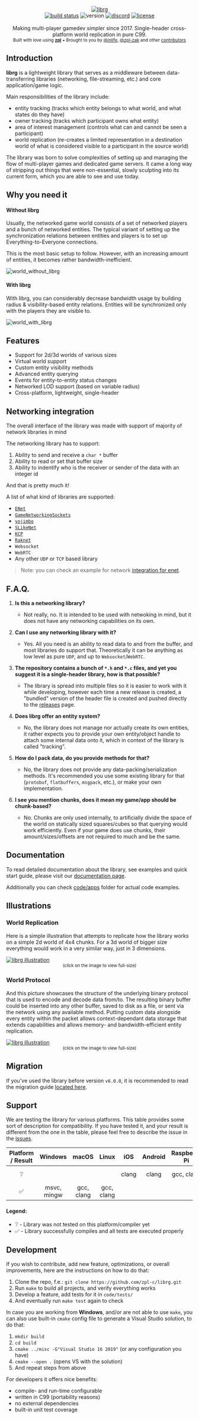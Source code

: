 <div align="center">
    <a href="https://github.com/zpl-c/librg"><img src="https://user-images.githubusercontent.com/2182108/83804073-40d23c80-a6b6-11ea-8bee-52a42ed45bed.png" alt="librg" /></a>
</div>

<div align="center">
    <a href="https://github.com/zpl-c/librg/actions"><img src="https://img.shields.io/github/actions/workflow/status/zpl-c/librg/tests.yml?branch=master&label=Tests&style=for-the-badge" alt="build status" /></a>
    <img src="https://img.shields.io/github/package-json/v/zpl-c/librg?style=for-the-badge" alt="version" /></a>
    <a href="https://discord.gg/2fZVEym"><img src="https://img.shields.io/discord/354670964400848898?color=7289DA&style=for-the-badge" alt="discord" /></a>
    <a href="LICENSE"><img src="https://img.shields.io/github/license/zpl-c/librg?style=for-the-badge" alt="license" /></a>
</div>

<br />

<div align="center">
  Making multi-player gamedev simpler since 2017. Single-header cross-platform world replication in pure C99.
</div>

<div align="center">
  <sub>
    Built with love using <a href="https://github.com/zpl-c/zpl"><strong>zpl</strong></a>
    &bull; Brought to you by <a href="https://github.com/inlife">@inlife</a>,
    <a href="https://github.com/zpl-zak">@zpl-zak</a>
    and other <a href="https://github.com/zpl-c/librg/graphs/contributors">contributors</a>
  </sub>
</div>

## Introduction

**librg** is a lightweight library that serves as a middleware between data-transferring libraries (networking, file-streaming, etc.) and core application/game logic.

Main responsibilities of the library include:
 * entity tracking (tracks which entity belongs to what world, and what states do they have)
 * owner tracking (tracks which participant owns what entity)
 * area of interest management (controls what can and cannot be seen a participant)
 * world replication (re-creates a limited representation in a destination world of what is considered visible to a participant in the source world)

The library was born to solve complexities of setting up and managing the flow of multi-player games and dedicated game servers.
It came a long way of stripping out things that were non-essential, slowly sculpting into its current form, which you are able to see and use today.

## Why you need it

#### Without librg

Usually, the networked game world consists of a set of networked players and a bunch of networked entities. The typical variant of setting up the synchronization relations between entities and players is to set up Everything-to-Everyone connections. 

This is the most basic setup to follow. However, with an increasing amount of entities, it becomes rather bandwidth-inefficient.

![world_without_librg](https://user-images.githubusercontent.com/2182108/189517945-afa096dd-f2f5-42cb-a0b9-22c2b81bc03b.png)

#### With librg

With librg, you can considerably decrease bandwidth usage by building radius & visibility-based entity relations. Entities will be synchronized only with the players they are visible to.

![world_with_librg](https://user-images.githubusercontent.com/2182108/189517948-afb2dfc9-f632-4a87-bf63-47e3bab5cc42.png)

## Features

 * Support for 2d/3d worlds of various sizes
 * Virtual world support
 * Custom entity visibility methods
 * Advanced entity querying
 * Events for entity-to-entity status changes
 * Networked LOD support (based on variable radius)
 * Cross-platform, lightweight, single-header

## Networking integration

The overall interface of the library was made with support of majority of network libraries in mind

The networking library has to support:

1. Ability to send and receive a `char *` buffer
2. Ability to read or set that buffer size
3. Ability to indentify who is the receiver or sender of the data with an integer id

And that is pretty much it!

A list of what kind of libraries are supported:

* [`ENet`](https://github.com/zpl-c/enet)
* [`GameNetworkingSockets`](https://github.com/ValveSoftware/GameNetworkingSockets)
* [`yojimbo`](https://github.com/networkprotocol/yojimbo)
* [`SLikeNet`](https://github.com/SLikeSoft/SLikeNet)
* [`KCP`](https://github.com/skywind3000/kcp)
* [`Raknet`](https://github.com/facebookarchive/RakNet)
* `Websocket`
* `WebRTC`
* Any other `UDP` or `TCP` based library

> Note: you can check an example for network [integration for enet](https://github.com/zpl-c/librg/blob/master/code/apps/example-enet.c).

## F.A.Q.

1.  **Is this a networking library?**

    * Not really, no. It is intended to be used with netwoking in mind, but it does not have any networking capabilities on its own.

2. **Can I use any networking library with it?**

    * Yes. All you need is an ability to read data to and from the buffer, and most libraries do support that. Theoretically it can be anything as low level as pure `UDP`, and up to `Websocket`/`WebRTC`.

3. **The repository contains a bunch of `*.h` and `*.c` files, and yet you suggest it is a single-header library, how is that possible?**

    * The library is spread into multiple files so it is easier to work with it while developing, however each time a new release is created, a "bundled" version of the header file is created and pushed directly to the [releases](https://github.com/zpl-c/librg/releases) page.

4. **Does librg offer an entity system?**

     * No, the library does not manage nor actually create its own entities, it rather expects you to provide your own entity/object handle to attach some internal data onto it, which in context of the library is called "tracking".

5. **How do I pack data, do you provide methods for that?**

    * No, the library does not provide any data-packing/serialization methods. It's recommended you use some existing library for that (`protobuf`, `flatbuffers`, `msgpack`, etc.), or make your own implementation.

6. **I see you mention chunks, does it mean my game/app should be chunk-based?**

    * No. Chunks are only used internally, to artificially divide the space of the world on statically sized squares/cubes so that querying would work efficiently. Even if your game does use chunks, their amount/sizes/offsets are not required to much and be the same.

## Documentation

To read detailed documentation about the library, see examples and quick start guide, please visit our [documentation page](https://zpl-c.github.io/librg/#/quickstart).

Additionally you can check [code/apps](code/apps) folder for actual code examples.

## Illustrations

### World Replication

Here is a simple illustration that attempts to replicate how the library works on a simple 2d world of 4x4 chunks.
For a 3d world of bigger size everything would work in a very similar way, just in 3 dimensions.

<a href="https://user-images.githubusercontent.com/2182108/83945607-87d64400-a814-11ea-8897-3c268b26b0f7.png" target="_blank">
  <img src="https://user-images.githubusercontent.com/2182108/83945607-87d64400-a814-11ea-8897-3c268b26b0f7.png" alt="librg illustration" />
</a>

<div align="center">
  <sub>(click on the image to view full-size)</sub>
</div>

### World Protocol

And this picture showcases the structure of the underlying binary protocol that is used to encode and decode data from/to. The resulting binary buffer could be inserted into any other buffer, saved to disk as a file, or sent via the network using any available method. Putting custom data alongside every entity within the packet allows context-dependant data storage that extends capabilities and allows memory- and bandwidth-efficient entity replication.

<a href="https://user-images.githubusercontent.com/2182108/181924764-3ac8b765-f7a8-4fe0-a713-3928d53a413c.png" target="_blank">
  <img src="https://user-images.githubusercontent.com/2182108/181924764-3ac8b765-f7a8-4fe0-a713-3928d53a413c.png" alt="librg illustration" />
</a>

<div align="center">
  <sub>(click on the image to view full-size)</sub>
</div>

## Migration

If you've used the library before version `v6.0.0`, it is recommended to read the migration guide [located here](https://zpl-c.github.io/librg/#/migration).

## Support

We are testing the library for various platforms. This table provides some sort of description for compatibility.
If you have tested it, and your result is different from the one in the table, please feel free to describe the issue in the [issues](https://github.com/zpl-c/librg/issues).


|  Platform / Result | Windows       | macOS         | Linux         | iOS           | Android       | Raspberry Pi  | OpenBSD       | FreeBSD       | Emscripten    |
|:------------------:|:-------------:|:-------------:|:-------------:|:-------------:|:-------------:|:-------------:|:-------------:|:-------------:|:-------------:|
| ❔                 |               |               |               | clang         | clang         | gcc, clang    | gcc, clang    | gcc, clang    |               |
| ✅                 | msvc, mingw   | gcc, clang    | gcc, clang    |               |               |               |               |               | emcc          |

#### Legend:

* ❔ - Library was not tested on this platform/compiler yet
* ✅ - Library successfully compiles and all tests are executed properly


## Development

If you wish to contribute, add new feature, optimizations, or overall improvements, here are the instructions on how to do that:

1. Clone the repo, f.e.: `git clone https://github.com/zpl-c/librg.git`
2. Run `make` to build all projects, and verify everything works
3. Develop a feature, add tests for it in `code/tests/`
4. And eventually run `make test` again to check

In case you are working from **Windows**, and/or are not able to use `make`, you can also use built-in `cmake` config file to generate a Visual Studio solution, to do that:

1. `mkdir build`
2. `cd build`
3. `cmake ../misc -G"Visual Studio 16 2019"` (or any configuration you have)
4. `cmake --open .` (opens VS with the solution)
5. And repeat steps from above

For developers it offers nice benefits:

 * compile- and run-time configurable
 * written in C99 (portability reasons)
 * no external dependencies
 * built-in unit test coverage

